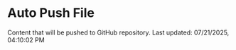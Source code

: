 # Auto Push File

Content that will be pushed to GitHub repository.
Last updated: 07/21/2025, 04:10:02 PM